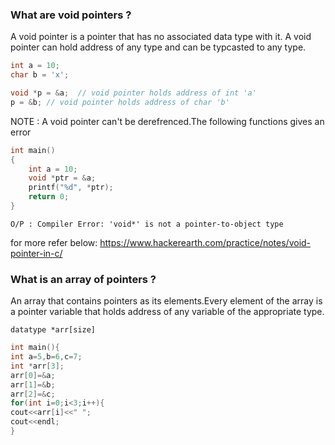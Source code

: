 ### What are void pointers ? <br>
A void pointer is a pointer that has no associated data type with it. A void pointer can hold address of any type and can be typcasted to any type.

``` C++
int a = 10;
char b = 'x';

void *p = &a;  // void pointer holds address of int 'a'
p = &b; // void pointer holds address of char 'b'
```
NOTE : A void pointer can't be derefrenced.The following functions gives an error

```C++
int main()
{
    int a = 10;
    void *ptr = &a;
    printf("%d", *ptr);
    return 0;
}
```
```
O/P : Compiler Error: 'void*' is not a pointer-to-object type
```
for more refer below:
https://www.hackerearth.com/practice/notes/void-pointer-in-c/

### What is an array of pointers ?
An array that contains pointers as its elements.Every element of the array is a pointer variable that holds address of any variable of the appropriate type.

```
datatype *arr[size]
```
```C++
int main(){
int a=5,b=6,c=7;
int *arr[3];
arr[0]=&a;
arr[1]=&b;
arr[2]=&c;
for(int i=0;i<3;i++){
cout<<arr[i]<<" ";
cout<<endl;
}
